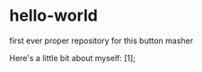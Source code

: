 # hello-world
first ever proper repository for this button masher

Here's a little bit about myself: [1];
